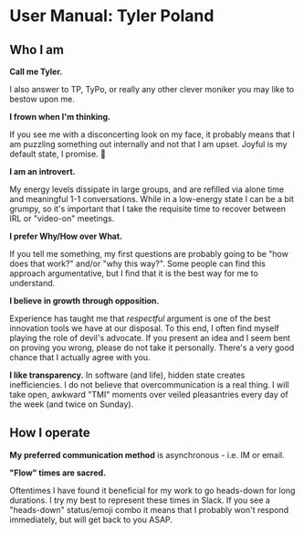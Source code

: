 # User Manual: Tyler Poland

## Who I am

**Call me Tyler.** 

I also answer to TP, TyPo, or really any other clever moniker you may like to bestow upon me.

**I frown when I'm thinking.** 

If you see me with a disconcerting look on my face, it probably means that I am puzzling something out internally and not that I am upset. Joyful is my default state, I promise. 🙂

**I am an introvert.** 

My energy levels dissipate in large groups, and are refilled via alone time and meaningful 1-1 conversations. While in a low-energy state I can be a bit grumpy, so it's important that I take the requisite time to recover between IRL or "video-on" meetings.

**I prefer Why/How over What.** 

If you tell me something, my first questions are probably going to be "how does that work?" and/or "why this way?". Some people can find this approach argumentative, but I find that it is the best way for me to understand.

**I believe in growth through opposition.** 

Experience has taught me that _respectful_ argument is one of the best innovation tools we have at our disposal. To this end, I often find myself playing the role of devil's advocate. If you present an idea and I seem bent on proving you wrong, please do not take it personally. There's a very good chance that I actually agree with you.

**I like transparency.** In software (and life), hidden state creates inefficiencies. I do not believe that overcommunication is a real thing. I will take open, awkward "TMI" moments over veiled pleasantries every day of the week (and twice on Sunday).


## How I operate

**My preferred communication method** is asynchronous - i.e. IM or email.

**"Flow" times are sacred.** 

Oftentimes I have found it beneficial for my work to go heads-down for long durations. I try my best to represent these times in Slack. If you see a "heads-down" status/emoji combo it means that I probably won't respond immediately, but will get back to you ASAP.